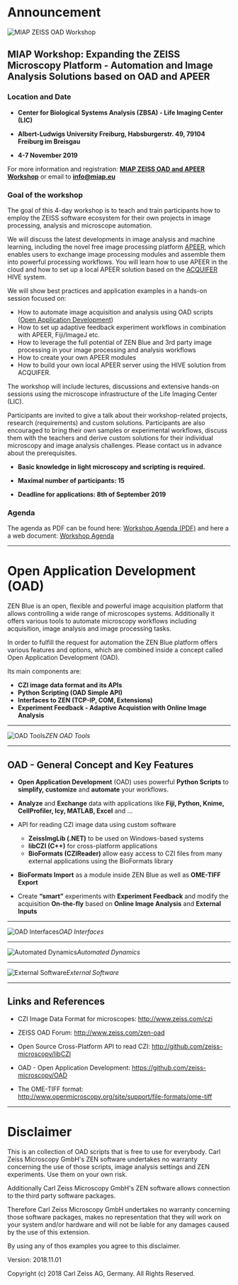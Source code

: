 # Announcement

![MIAP ZEISS OAD Workshop](/Images/Advertise_Zeiss_OAD_Workshop.png)


## MIAP Workshop: Expanding the ZEISS Microscopy Platform - Automation and Image Analysis Solutions based on OAD and APEER

### Location and Date

- **Center for Biological Systems Analysis (ZBSA) - Life Imaging Center (LIC)**

- **Albert-Ludwigs University Freiburg, Habsburgerstr. 49, 79104 Freiburg im Breisgau**

- **4-7 November 2019**

For more information and registration: [**MIAP ZEISS OAD and APEER Workshop**](https://miap.eu/miap-events/miap-workshops/2019-11-zeiss-oad-apeer/) or email to [**info@miap.eu**](mailto:info@miap.eu)

### Goal of the workshop

 The goal of this 4-day workshop is to teach and train participants how to employ the ZEISS software ecosystem for their own projects in image processing, analysis and microscope automation.

We will discuss the latest developments in image analysis and machine learning, including the novel free image processing platform [APEER](https://www.apeer.com), which enables users to exchange image processing modules and assemble them into powerful processing workflows. You will learn how to use APEER in the cloud and how to set up a local APEER solution based on the [ACQUIFER](https://www.acquifer.de/) HIVE system.

We will show best practices and application examples in a hands-on session focused on:

- How to automate image acquisition and analysis using OAD scripts ([Open Application Development](https://github.com/zeiss-microscopy/OAD))
- How to set up adaptive feedback experiment workflows in combination with APEER, Fiji/ImageJ etc.
- How to leverage the full potential of ZEN Blue and 3rd party image processing in your image processing and analysis workflows
- How to create your own APEER modules
- How to build your own local APEER server using the HIVE solution from ACQUIFER.

The workshop will include lectures, discussions and extensive hands-on sessions using the microscope infrastructure of the Life Imaging Center (LIC).

Participants are invited to give a talk about their workshop-related projects, research (requirements) and custom solutions. Participants are also encouraged to bring their own samples or experimental workflows, discuss them with the teachers and derive custom solutions for their individual microscopy and image analysis challenges. Please contact us in advance about the prerequisites.

- **Basic knowledge in light microscopy and scripting is required.**

- **Maximal number of participants: 15**

- **Deadline for applications: 8th of September 2019**

### Agenda

The agenda as PDF can be found here: [Workshop Agenda (PDF)](https://github.com/zeiss-microscopy/OAD/blob/master/Workshops/2019_MIAP_Zeiss_OAD/Agenda_Zeiss_OAD_v3.pdf) and here a a web document: [Workshop Agenda](https://github.com/zeiss-microscopy/OAD/blob/master/Workshops/2019_MIAP_Zeiss_OAD/2019_miap_zeiss_oad_agenda.md)
***

# Open Application Development (OAD)

ZEN Blue is an open, flexible and powerful image acquisition platform that allows controlling a wide range of microscopes systems. Additionally it offers various tools to automate microscopy workflows including acquisition, image analysis and image processing tasks.

In order to fulfill the request for automation the ZEN Blue platform offers various features and options, which are combined inside a concept called Open Application Development (OAD).

Its main components are:

*    **CZI image data format and its APIs**
*    **Python Scripting (OAD Simple API)**
*    **Interfaces to ZEN (TCP-IP, COM, Extensions)**
*    **Experiment Feedback - Adaptive Acquistion with Online Image Analysis**

***

![OAD Tools](/Images/ZEN_OAD_Tools_Slide.png)*ZEN OAD Tools*

***


## OAD - General Concept and Key Features

* **Open Application Development** (OAD) uses powerful **Python Scripts** to **simplify, customize** and **automate** your workflows.

* **Analyze** and **Exchange** data with applications like **Fiji, Python, Knime, CellProfiler, Icy, MATLAB, Excel** and …

* API for reading CZI image data using custom software
    * **ZeissImgLib (.NET)** to be used on Windows-based systems
    * **libCZI (C++)** for cross-platform applications
    * **BioFormats (CZIReader)** allow easy access to CZI files from many external applications using the BioFormats library

* **BioFormats Import** as a module inside ZEN Blue as well as **OME-TIFF Export**

* Create **“smart”** experiments with **Experiment Feedback** and modify the acquisition **On-the-fly** based on **Online Image Analysis** and **External Inputs** 

***

![OAD Interfaces](/Images/OAD_Overview.png)*OAD Interfaces*

***

![Automated Dynamics](/Videos/Automated_Physiology_IA.gif)*Automated Dynamics*

***

![External Software](/Videos/GuidedAcquisition_ZEN_Fiji.gif)*External Software*


***

## Links and References

* CZI Image Data Format for microscopes: http://www.zeiss.com/czi

* ZEISS OAD Forum: http://www.zeiss.com/zen-oad

* Open Source Cross-Platform API to read CZI: http://github.com/zeiss-microscopy/libCZI

* OAD - Open Application Development: https://github.com/zeiss-microscopy/OAD

* The OME-TIFF format: http://www.openmicroscopy.org/site/support/file-formats/ome-tiff

***

# Disclaimer

This is an collection of OAD scripts that is free to use for everybody. 
Carl Zeiss Microscopy GmbH's ZEN software undertakes no warranty concerning the use of those scripts, image analysis settings and ZEN experiments. Use them on your own risk.

Additionally Carl Zeiss Microscopy GmbH's ZEN software allows connection to the third party software packages.

Therefore Carl Zeiss Microscopy GmbH undertakes no warranty concerning those software packages, makes no representation that they will work on your system and/or hardware and will not be liable for any damages caused by the use of this extension.

By using any of thos examples you agree to this disclaimer.

Version: 2018.11.01

Copyright (c) 2018 Carl Zeiss AG, Germany. All Rights Reserved.
